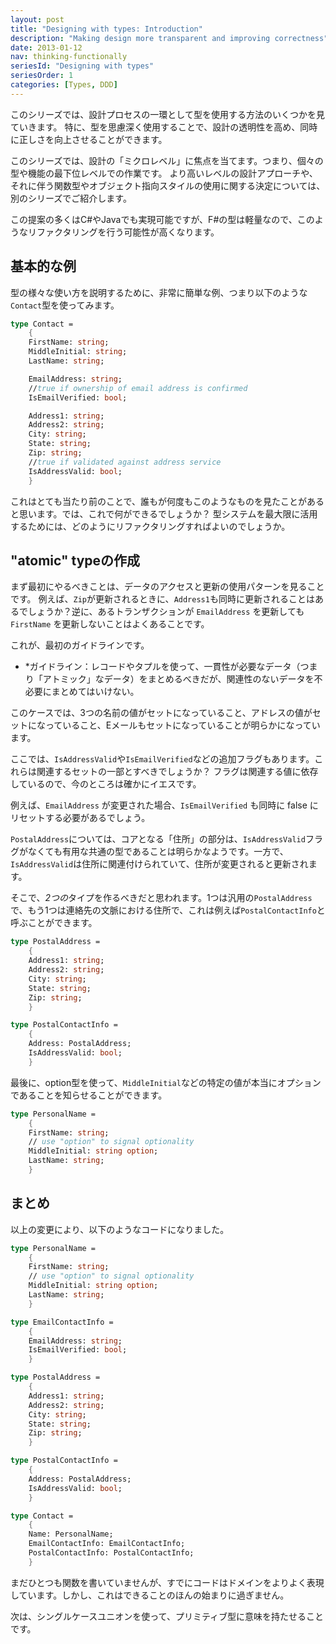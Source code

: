 ```yaml
---
layout: post
title: "Designing with types: Introduction"
description: "Making design more transparent and improving correctness"
date: 2013-01-12
nav: thinking-functionally
seriesId: "Designing with types"
seriesOrder: 1
categories: [Types, DDD]
---
```


このシリーズでは、設計プロセスの一環として型を使用する方法のいくつかを見ていきます。
特に、型を思慮深く使用することで、設計の透明性を高め、同時に正しさを向上させることができます。

このシリーズでは、設計の「ミクロレベル」に焦点を当てます。つまり、個々の型や機能の最下位レベルでの作業です。
より高いレベルの設計アプローチや、それに伴う関数型やオブジェクト指向スタイルの使用に関する決定については、別のシリーズでご紹介します。

この提案の多くはC#やJavaでも実現可能ですが、F#の型は軽量なので、このようなリファクタリングを行う可能性が高くなります。

## 基本的な例 ##

型の様々な使い方を説明するために、非常に簡単な例、つまり以下のような`Contact`型を使ってみます。

```fsharp
type Contact =
    {
    FirstName: string;
    MiddleInitial: string;
    LastName: string;

    EmailAddress: string;
    //true if ownership of email address is confirmed
    IsEmailVerified: bool;

    Address1: string;
    Address2: string;
    City: string;
    State: string;
    Zip: string;
    //true if validated against address service
    IsAddressValid: bool;
    }

```

これはとても当たり前のことで、誰もが何度もこのようなものを見たことがあると思います。では、これで何ができるでしょうか？ 型システムを最大限に活用するためには、どのようにリファクタリングすればよいのでしょうか。

## "atomic" typeの作成 ##

まず最初にやるべきことは、データのアクセスと更新の使用パターンを見ることです。 例えば、`Zip`が更新されるときに、`Address1`も同時に更新されることはあるでしょうか？逆に、あるトランザクションが `EmailAddress` を更新しても `FirstName` を更新しないことはよくあることです。

これが、最初のガイドラインです。

* *ガイドライン：レコードやタプルを使って、一貫性が必要なデータ（つまり「アトミック」なデータ）をまとめるべきだが、関連性のないデータを不必要にまとめてはいけない。

このケースでは、3つの名前の値がセットになっていること、アドレスの値がセットになっていること、Eメールもセットになっていることが明らかになっています。

ここでは、`IsAddressValid`や`IsEmailVerified`などの追加フラグもあります。これらは関連するセットの一部とすべきでしょうか？ フラグは関連する値に依存しているので、今のところは確かにイエスです。

例えば、`EmailAddress` が変更された場合、`IsEmailVerified` も同時に false にリセットする必要があるでしょう。

`PostalAddress`については、コアとなる「住所」の部分は、`IsAddressValid`フラグがなくても有用な共通の型であることは明らかなようです。一方で、`IsAddressValid`は住所に関連付けられていて、住所が変更されると更新されます。

そこで、*2つの*タイプを作るべきだと思われます。1つは汎用の`PostalAddress`で、もう1つは連絡先の文脈における住所で、これは例えば`PostalContactInfo`と呼ぶことができます。

```fsharp
type PostalAddress =
    {
    Address1: string;
    Address2: string;
    City: string;
    State: string;
    Zip: string;
    }

type PostalContactInfo =
    {
    Address: PostalAddress;
    IsAddressValid: bool;
    }
```


最後に、option型を使って、`MiddleInitial`などの特定の値が本当にオプションであることを知らせることができます。

```fsharp
type PersonalName =
    {
    FirstName: string;
    // use "option" to signal optionality
    MiddleInitial: string option;
    LastName: string;
    }
```

## まとめ

以上の変更により、以下のようなコードになりました。

```fsharp
type PersonalName =
    {
    FirstName: string;
    // use "option" to signal optionality
    MiddleInitial: string option;
    LastName: string;
    }

type EmailContactInfo =
    {
    EmailAddress: string;
    IsEmailVerified: bool;
    }

type PostalAddress =
    {
    Address1: string;
    Address2: string;
    City: string;
    State: string;
    Zip: string;
    }

type PostalContactInfo =
    {
    Address: PostalAddress;
    IsAddressValid: bool;
    }

type Contact =
    {
    Name: PersonalName;
    EmailContactInfo: EmailContactInfo;
    PostalContactInfo: PostalContactInfo;
    }

```

まだひとつも関数を書いていませんが、すでにコードはドメインをよりよく表現しています。しかし、これはできることのほんの始まりに過ぎません。

次は、シングルケースユニオンを使って、プリミティブ型に意味を持たせることです。


